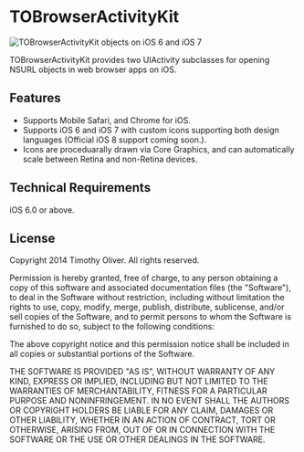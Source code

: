 # TOBrowserActivityKit

<img src="https://github.com/TimOliver/TOBrowserActivityKit/blob/master/Screenshots/TOBrowserActivityKit.jpg" alt="TOBrowserActivityKit objects on iOS 6 and iOS 7" style="max-width:730px;" />

TOBrowserActivityKit provides two UIActivity subclasses for opening NSURL objects in web browser apps on iOS.

## Features
* Supports Mobile Safari, and Chrome for iOS.
* Supports iOS 6 and iOS 7 with custom icons supporting both design languages (Official iOS 8 support coming soon.).
* Icons are proceduarally drawn via Core Graphics, and can automatically scale between Retina and non-Retina devices.

## Technical Requirements
iOS 6.0 or above.

## License
Copyright 2014 Timothy Oliver. All rights reserved.

Permission is hereby granted, free of charge, to any person obtaining a copy
of this software and associated documentation files (the "Software"), to
deal in the Software without restriction, including without limitation the
rights to use, copy, modify, merge, publish, distribute, sublicense, and/or
sell copies of the Software, and to permit persons to whom the Software is
furnished to do so, subject to the following conditions:

The above copyright notice and this permission notice shall be included in
all copies or substantial portions of the Software.

THE SOFTWARE IS PROVIDED "AS IS", WITHOUT WARRANTY OF ANY KIND, EXPRESS
OR IMPLIED, INCLUDING BUT NOT LIMITED TO THE WARRANTIES OF MERCHANTABILITY,
FITNESS FOR A PARTICULAR PURPOSE AND NONINFRINGEMENT. IN NO EVENT SHALL THE
AUTHORS OR COPYRIGHT HOLDERS BE LIABLE FOR ANY CLAIM, DAMAGES OR OTHER LIABILITY,
WHETHER IN AN ACTION OF CONTRACT, TORT OR OTHERWISE, ARISING FROM, OUT OF OR
IN CONNECTION WITH THE SOFTWARE OR THE USE OR OTHER DEALINGS IN THE SOFTWARE.